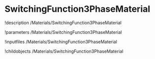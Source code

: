 <!-- MOOSE Documentation Stub: Remove this when content is added. -->

# SwitchingFunction3PhaseMaterial
!description /Materials/SwitchingFunction3PhaseMaterial

!parameters /Materials/SwitchingFunction3PhaseMaterial

!inputfiles /Materials/SwitchingFunction3PhaseMaterial

!childobjects /Materials/SwitchingFunction3PhaseMaterial
